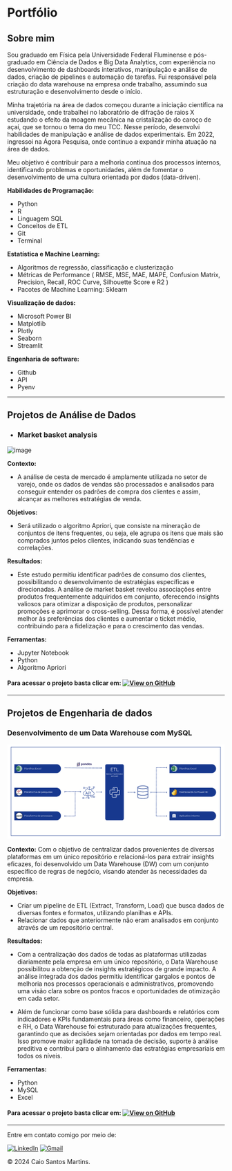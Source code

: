 # Portfólio

## Sobre mim
Sou graduado em Física pela Universidade Federal Fluminense e pós-graduado em Ciência de Dados e Big Data Analytics, com experiência no desenvolvimento de dashboards interativos, manipulação e análise de dados, criação de pipelines e automação de tarefas. Fui responsável pela criação do data warehouse na empresa onde trabalho, assumindo sua estruturação e desenvolvimento desde o início.

Minha trajetória na área de dados começou durante a iniciação científica na universidade, onde trabalhei no laboratório de difração de raios X estudando o efeito da moagem mecânica na cristalização do caroço de açaí, que se tornou o tema do meu TCC. Nesse período, desenvolvi habilidades de manipulação e análise de dados experimentais. Em 2022, ingressoi na Ágora Pesquisa, onde continuo a expandir minha atuação na área de dados.

Meu objetivo é contribuir para a melhoria contínua dos processos internos, identificando problemas e oportunidades, além de fomentar o desenvolvimento de uma cultura orientada por dados (data-driven).


**Habilidades de Programação:**    
- Python
- R
- Linguagem SQL
- Conceitos de ETL
- Git
- Terminal


**Estatística e Machine Learning:**    
- Algoritmos de regressão, classificação e clusterização
- Métricas de Performance ( RMSE, MSE, MAE, MAPE, Confusion Matrix, Precision, Recall, ROC Curve, Silhouette Score e R2 )
- Pacotes de Machine Learning: Sklearn


**Visualização de dados:**    
- Microsoft Power BI
- Matplotlib
- Plotly
- Seaborn
- Streamlit


**Engenharia de software:**    
- Github
- API
- Pyenv

---
## Projetos de Análise de Dados <a name="projetos-analise"></a>
- ### Market basket analysis
![image](https://miro.medium.com/v2/resize:fit:1400/format:webp/0*gsP-V6bLLsjxObON.jpg)

**Contexto:** 
- A análise de cesta de mercado é amplamente utilizada no setor de varejo, onde os dados de vendas são processados e analisados para conseguir entender os padrões de compra dos clientes e assim, alcançar as melhores estratégias de venda. 

**Objetivos:**
- Será utilizado o algoritmo Apriori, que consiste na mineração de conjuntos de itens frequentes, ou seja, ele agrupa os itens que mais são comprados juntos pelos clientes, indicando suas tendências e correlações.
  
**Resultados:**
- Este estudo permitiu identificar padrões de consumo dos clientes, possibilitando o desenvolvimento de estratégias específicas e direcionadas. A análise de market basket revelou associações entre produtos frequentemente adquiridos em conjunto, oferecendo insights valiosos para otimizar a disposição de produtos, personalizar promoções e aprimorar o cross-selling. Dessa forma, é possível atender melhor às preferências dos clientes e aumentar o ticket médio, contribuindo para a fidelização e para o crescimento das vendas.

**Ferramentas:**
- Jupyter Notebook
- Python
- Algoritmo Apriori

#### Para acessar o projeto basta clicar em:     [![View on GitHub](https://img.shields.io/badge/GitHub-View_on_GitHub-blue?logo=GitHub)](https://github.com/caiosm01/Market_Basket_Analysis_Apriori/tree/main)

---
## Projetos de Engenharia de dados <a name="projetos-ml"></a>

### Desenvolvimento de um Data Warehouse com MySQL
![image](https://raw.githubusercontent.com/caiosm01/projeto_engenharia_de_dados_pesquisas/refs/heads/main/fluxograma_ETL.png?token=GHSAT0AAAAAACZRTKXZRWZL24TAKJO5YIDKZY5J6HA)

**Contexto:** Com o objetivo de centralizar dados provenientes de diversas plataformas em um único repositório e relacioná-los para extrair insights eficazes, foi desenvolvido um Data Warehouse (DW) com um conjunto específico de regras de negócio, visando atender às necessidades da empresa. 

**Objetivos:**
- Criar um pipeline de ETL (Extract, Transform, Load) que busca dados de diversas fontes e formatos, utilizando planilhas e APIs.
- Relacionar dados que anteriormente não eram analisados em conjunto através de um repositório central. 

**Resultados:**
- Com a centralização dos dados de todas as plataformas utilizadas diariamente pela empresa em um único repositório, o Data Warehouse possibilitou a obtenção de insights estratégicos de grande impacto. A análise integrada dos dados permitiu identificar gargalos e pontos de melhoria nos processos operacionais e administrativos, promovendo uma visão clara sobre os pontos fracos e oportunidades de otimização em cada setor.

- Além de funcionar como base sólida para dashboards e relatórios com indicadores e KPIs fundamentais para áreas como financeiro, operações e RH, o Data Warehouse foi estruturado para atualizações frequentes, garantindo que as decisões sejam orientadas por dados em tempo real. Isso promove maior agilidade na tomada de decisão, suporte à análise preditiva e contribui para o alinhamento das estratégias empresariais em todos os níveis.

**Ferramentas:**
- Python
- MySQL
- Excel

#### Para acessar o projeto basta clicar em:     [![View on GitHub](https://img.shields.io/badge/GitHub-View_on_GitHub-blue?logo=GitHub)](https://github.com/caiosm01/projeto_engenharia_de_dados_pesquisas/tree/main)
---

Entre em contato comigo por meio de:  

[<img src="https://img.shields.io/badge/LinkedIn-0077B5?style=for-the-badge&logo=linkedin&logoColor=white" alt="LinkedIn">](https://www.linkedin.com/in/caiosm01/) 
[<img src="https://img.shields.io/badge/Gmail-D14836?style=for-the-badge&logo=gmail&logoColor=white" alt="Gmail">](mailto:caiosm180@gmail.com) 


© 2024 Caio Santos Martins. 

